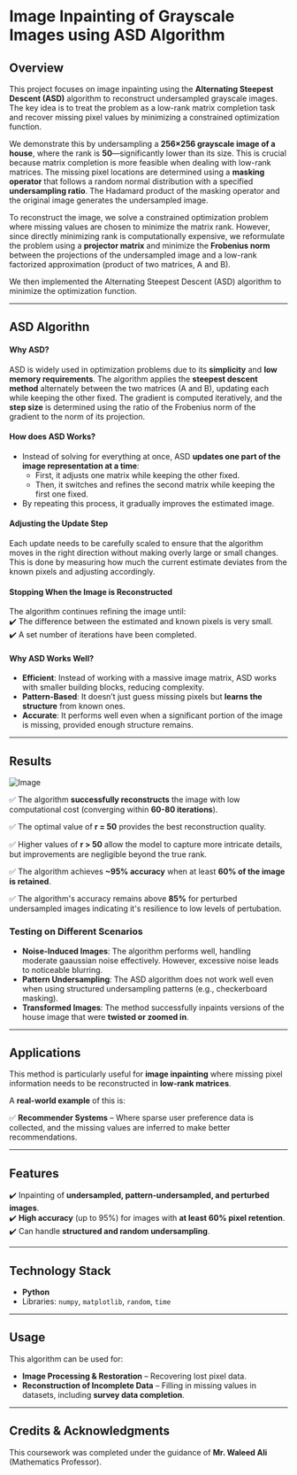 # **Image Inpainting of Grayscale Images using ASD Algorithm**  

## **Overview**  
This project focuses on image inpainting using the **Alternating Steepest Descent (ASD)** algorithm to reconstruct undersampled grayscale images. The key idea is to treat the problem as a low-rank matrix completion task and recover missing pixel values by minimizing a constrained optimization function.  

We demonstrate this by undersampling a **256×256 grayscale image of a house**, where the rank is **50**—significantly lower than its size. This is crucial because matrix completion is more feasible when dealing with low-rank matrices. The missing pixel locations are determined using a **masking operator** that follows a random normal distribution with a specified **undersampling ratio**. The Hadamard product of the masking operator and the original image generates the undersampled image.  

To reconstruct the image, we solve a constrained optimization problem where missing values are chosen to minimize the matrix rank. However, since directly minimizing rank is computationally expensive, we reformulate the problem using a **projector matrix** and minimize the **Frobenius norm** between the projections of the undersampled image and a low-rank factorized approximation (product of two matrices, A and B).  

We then implemented the Alternating Steepest Descent (ASD) algorithm to minimize the optimization function. 

---
## **ASD Algorithn**


#### **Why ASD?**  
ASD is widely used in optimization problems due to its **simplicity** and **low memory requirements**. The algorithm applies the **steepest descent method** alternately between the two matrices (A and B), updating each while keeping the other fixed. The gradient is computed iteratively, and the **step size** is determined using the ratio of the Frobenius norm of the gradient to the norm of its projection.  


#### **How does ASD Works?**  
  
- Instead of solving for everything at once, ASD **updates one part of the image representation at a time**:  
  - First, it adjusts one matrix while keeping the other fixed.  
  - Then, it switches and refines the second matrix while keeping the first one fixed.  
- By repeating this process, it gradually improves the estimated image.

#### **Adjusting the Update Step**  

Each update needs to be carefully scaled to ensure that the algorithm moves in the right direction without making overly large or small changes. This is done by measuring how much the current estimate deviates from the known pixels and adjusting accordingly.


#### **Stopping When the Image is Reconstructed**  
The algorithm continues refining the image until:  
✔️ The difference between the estimated and known pixels is very small.  
✔️ A set number of iterations have been completed.  


#### **Why ASD Works Well?**  
- **Efficient**: Instead of working with a massive image matrix, ASD works with smaller building blocks, reducing complexity.  
- **Pattern-Based**: It doesn’t just guess missing pixels but **learns the structure** from known ones.  
- **Accurate**: It performs well even when a significant portion of the image is missing, provided enough structure remains.  

---

## **Results**

![Image](https://github.com/user-attachments/assets/b0e4bf45-b7e1-4495-a11f-850bdc88562f)

✅ The algorithm **successfully reconstructs** the image with low computational cost (converging within **60-80 iterations**).

✅ The optimal value of **r = 50** provides the best reconstruction quality. 

✅ Higher values of **r > 50** allow the model to capture more intricate details, but improvements are negligible beyond the true rank.  

✅ The algorithm achieves **~95% accuracy** when at least **60% of the image is retained**.  

✅ The algorithm's accuracy remains above **85%** for perturbed undersampled images indicating it's resilience to low levels of pertubation.

### **Testing on Different Scenarios**  

- **Noise-Induced Images**: The algorithm performs well, handling moderate gaaussian noise effectively. However, excessive noise leads to noticeable blurring.  
- **Pattern Undersampling**: The ASD algorithm does not work well even when using structured undersampling patterns (e.g., checkerboard masking).  
- **Transformed Images**: The method successfully inpaints versions of the house image that were **twisted or zoomed in**.  

---

## **Applications**  

This method is particularly useful for **image inpainting** where missing pixel information needs to be reconstructed in **low-rank matrices**.  

A **real-world example** of this is: 

✅ **Recommender Systems** – Where sparse user preference data is collected, and the missing values are inferred to make better recommendations.  

---

## **Features**  
✔️ Inpainting of **undersampled, pattern-undersampled, and perturbed images**.  
✔️ **High accuracy** (up to 95%) for images with **at least 60% pixel retention**.  
✔️ Can handle **structured and random undersampling**.  

---

## **Technology Stack**  
- **Python**  
- Libraries: `numpy`, `matplotlib`, `random`, `time`  

---

## **Usage**  
This algorithm can be used for:  
- **Image Processing & Restoration** – Recovering lost pixel data.  
- **Reconstruction of Incomplete Data** – Filling in missing values in datasets, including **survey data completion**.  

---

## **Credits & Acknowledgments**  
This coursework was completed under the guidance of **Mr. Waleed Ali** (Mathematics Professor).  

